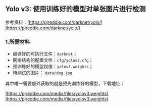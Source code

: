## Yolo v3: 使用训练好的模型对单张图片进行检测

参考资料：[https://pjreddie.com/darknet/yolo/](https://pjreddie.com/darknet/yolo/)

### 1.所需材料

- 编译好的可执行文件：`darknet`；
- 网络结构的配置文件：`cfg/yolov3.cfg`；
- 预训练好的模型权值：`yolov3.weights`；
- 待测试的图片：      `data/dog.jpg`

其中唯一需要额外获取的就是预先训练好的模型，下载地址：

[https://pjreddie.com/media/files/yolov3.weights](https://pjreddie.com/media/files/yolov3.weights)

